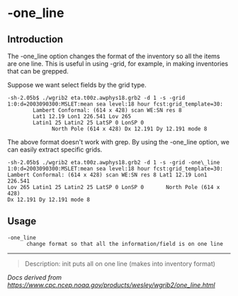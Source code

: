 # -one_line

## Introduction

The -one_line option changes the format of the inventory
so all the items are one line. This is useful in using -grid, for example, in
making inventories that can be grepped.

Suppose we want select fields by the grid type.

```
-sh-2.05b$ ./wgrib2 eta.t00z.awphys18.grb2 -d 1 -s -grid
1:0:d=2003090300:MSLET:mean sea level:18 hour fcst:grid_template=30:
        Lambert Conformal: (614 x 428) scan WE:SN res 8
        Lat1 12.19 Lon1 226.541 Lov 265
        Latin1 25 Latin2 25 LatSP 0 LonSP 0
              North Pole (614 x 428) Dx 12.191 Dy 12.191 mode 8
```

The above format doesn't work with grep. By using the -one_line option,
we can easily extract specific grids.

```
-sh-2.05b$ ./wgrib2 eta.t00z.awphys18.grb2 -d 1 -s -grid -one\_line
1:0:d=2003090300:MSLET:mean sea level:18 hour fcst:grid_template=30:
Lambert Conformal: (614 x 428) scan WE:SN res 8 Lat1 12.19 Lon1 226.541
Lov 265 Latin1 25 Latin2 25 LatSP 0 LonSP 0       North Pole (614 x 428)
Dx 12.191 Dy 12.191 mode 8
```

## Usage

```
-one_line
      change format so that all the information/field is on one line
```

---

> Description: init puts all on one line (makes into inventory format)

_Docs derived from <https://www.cpc.ncep.noaa.gov/products/wesley/wgrib2/one_line.html>_
